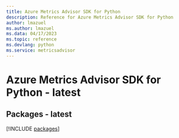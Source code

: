 ```yaml
---
title: Azure Metrics Advisor SDK for Python
description: Reference for Azure Metrics Advisor SDK for Python
author: lmazuel
ms.author: lmazuel
ms.data: 04/17/2023
ms.topic: reference
ms.devlang: python
ms.service: metricsadvisor
---
```

# Azure Metrics Advisor SDK for Python - latest
## Packages - latest
[!INCLUDE [packages](metrics-advisor-index.md)]